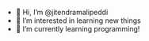 - 👋 Hi, I’m @jitendramalipeddi
- 👀 I’m interested in learning new things
- 🌱 I’m currently learning programming!

<!---
jitendramalipeddi/jitendramalipeddi is a ✨ special ✨ repository because its `README.md` (this file) appears on your GitHub profile.
You can click the Preview link to take a look at your changes.
--->
